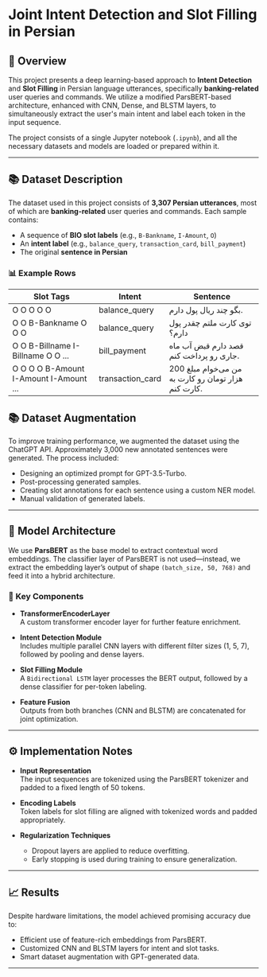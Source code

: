 # Joint Intent Detection and Slot Filling in Persian

## 📝 Overview

This project presents a deep learning-based approach to **Intent Detection** and **Slot Filling** in Persian language utterances, specifically **banking-related** user queries and commands. We utilize a modified ParsBERT-based architecture, enhanced with CNN, Dense, and BLSTM layers, to simultaneously extract the user's main intent and label each token in the input sequence.

The project consists of a single Jupyter notebook (`.ipynb`), and all the necessary datasets and models are loaded or prepared within it.

---


## 📚 Dataset Description

The dataset used in this project consists of **3,307 Persian utterances**, most of which are **banking-related** user queries and commands. Each sample contains:

- A sequence of **BIO slot labels** (e.g., `B-Bankname`, `I-Amount`, `O`)
- An **intent label** (e.g., `balance_query`, `transaction_card`, `bill_payment`)
- The original **sentence in Persian**

### 📊 Example Rows

| Slot Tags                              | Intent           | Sentence                                        |
|----------------------------------------|------------------|-------------------------------------------------|
| O O O O O                              | balance_query    | بگو چند ریال پول دارم.                          |
| O O B-Bankname O O O                   | balance_query    | توی کارت ملتم چقدر پول دارم؟                   |
| O O B-Billname I-Billname O O ...      | bill_payment     | قصد دارم قبض آب ماه جاری رو پرداخت کنم.        |
| O O O O B-Amount I-Amount I-Amount ... | transaction_card | من می‌خوام مبلغ 200 هزار تومان رو کارت به کارت کنم. |



## 📚 Dataset Augmentation

To improve training performance, we augmented the dataset using the ChatGPT API. Approximately 3,000 new annotated sentences were generated. The process included:

- Designing an optimized prompt for GPT-3.5-Turbo.
- Post-processing generated samples.
- Creating slot annotations for each sentence using a custom NER model.
- Manual validation of generated labels.

---

## 🧠 Model Architecture

We use **ParsBERT** as the base model to extract contextual word embeddings. The classifier layer of ParsBERT is not used—instead, we extract the embedding layer’s output of shape `(batch_size, 50, 768)` and feed it into a hybrid architecture.

### 🔹 Key Components

- **TransformerEncoderLayer**  
  A custom transformer encoder layer for further feature enrichment.

- **Intent Detection Module**  
  Includes multiple parallel CNN layers with different filter sizes (1, 5, 7), followed by pooling and dense layers.

- **Slot Filling Module**  
  A `Bidirectional LSTM` layer processes the BERT output, followed by a dense classifier for per-token labeling.

- **Feature Fusion**  
  Outputs from both branches (CNN and BLSTM) are concatenated for joint optimization.

---

## ⚙️ Implementation Notes

- **Input Representation**  
  The input sequences are tokenized using the ParsBERT tokenizer and padded to a fixed length of 50 tokens.

- **Encoding Labels**  
  Token labels for slot filling are aligned with tokenized words and padded appropriately.

- **Regularization Techniques**
  - Dropout layers are applied to reduce overfitting.
  - Early stopping is used during training to ensure generalization.

---

## 📈 Results

Despite hardware limitations, the model achieved promising accuracy due to:

- Efficient use of feature-rich embeddings from ParsBERT.
- Customized CNN and BLSTM layers for intent and slot tasks.
- Smart dataset augmentation with GPT-generated data.

---
